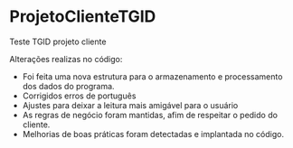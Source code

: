 # ProjetoClienteTGID
Teste TGID projeto cliente

Alterações realizas no código:
- Foi feita uma nova estrutura para o armazenamento e processamento dos dados do programa. 
- Corrigidos erros de português
- Ajustes para deixar a leitura mais amigável para o usuário
- As regras de negócio foram mantidas, afim de respeitar o pedido do cliente.
- Melhorias de boas práticas foram detectadas e implantada no código. 
